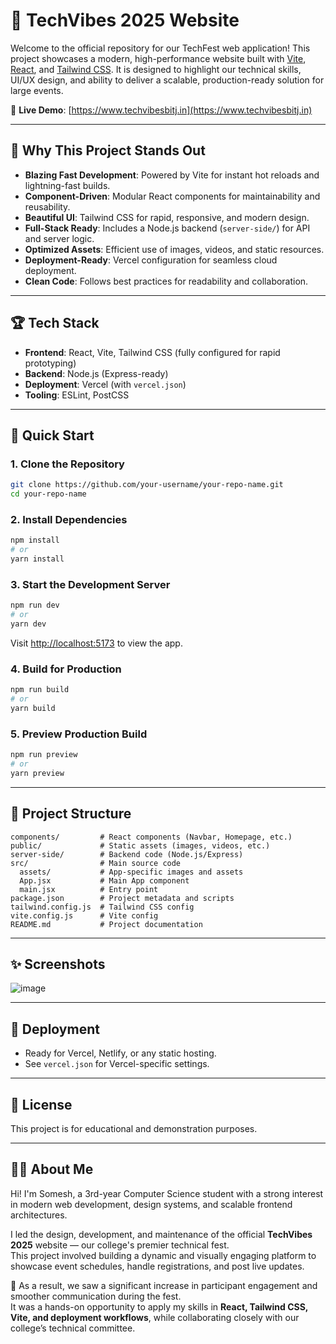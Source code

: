 <!-- Ecommerce, TechFest Website, React, Vite, Tailwind, Node.js, Full Stack -->

# 🚀 TechVibes 2025 Website 

Welcome to the official repository for our TechFest web application! This project showcases a modern, high-performance website built with [Vite](https://vitejs.dev/), [React](https://react.dev/), and [Tailwind CSS](https://tailwindcss.com/). It is designed to highlight our technical skills, UI/UX design, and ability to deliver a scalable, production-ready solution for large events.

🔗 **Live Demo**: [https://www.techvibesbitj.in](https://www.techvibesbitj.in)

---

## 🌟 Why This Project Stands Out

- **Blazing Fast Development**: Powered by Vite for instant hot reloads and lightning-fast builds.
- **Component-Driven**: Modular React components for maintainability and reusability.
- **Beautiful UI**: Tailwind CSS for rapid, responsive, and modern design.
- **Full-Stack Ready**: Includes a Node.js backend (`server-side/`) for API and server logic.
- **Optimized Assets**: Efficient use of images, videos, and static resources.
- **Deployment-Ready**: Vercel configuration for seamless cloud deployment.
- **Clean Code**: Follows best practices for readability and collaboration.

---

## 🏆 Tech Stack

- **Frontend**: React, Vite, Tailwind CSS (fully configured for rapid prototyping)
- **Backend**: Node.js (Express-ready)
- **Deployment**: Vercel (with `vercel.json`)
- **Tooling**: ESLint, PostCSS

---

## 🚦 Quick Start

### 1. Clone the Repository

```bash
git clone https://github.com/your-username/your-repo-name.git
cd your-repo-name
```

### 2. Install Dependencies

```bash
npm install
# or
yarn install
```

### 3. Start the Development Server

```bash
npm run dev
# or
yarn dev
```

Visit [http://localhost:5173](http://localhost:5173) to view the app.

### 4. Build for Production

```bash
npm run build
# or
yarn build
```

### 5. Preview Production Build

```bash
npm run preview
# or
yarn preview
```

---

## 📁 Project Structure

```
components/         # React components (Navbar, Homepage, etc.)
public/             # Static assets (images, videos, etc.)
server-side/        # Backend code (Node.js/Express)
src/                # Main source code
  assets/           # App-specific images and assets
  App.jsx           # Main App component
  main.jsx          # Entry point
package.json        # Project metadata and scripts
tailwind.config.js  # Tailwind CSS config
vite.config.js      # Vite config
README.md           # Project documentation
```

---

## ✨ Screenshots

![image](https://github.com/user-attachments/assets/fbdc3588-e3c5-42ab-896a-f863805018b2)

---


## 🚀 Deployment

- Ready for Vercel, Netlify, or any static hosting.
- See `vercel.json` for Vercel-specific settings.

---


## 📜 License

This project is for educational and demonstration purposes.

---

## 🙋‍♂️ About Me

Hi! I'm Somesh, a 3rd-year Computer Science student with a strong interest in modern web development, design systems, and scalable frontend architectures.

I led the design, development, and maintenance of the official **TechVibes 2025** website — our college's premier technical fest.  
This project involved building a dynamic and visually engaging platform to showcase event schedules, handle registrations, and post live updates.  

🚀 As a result, we saw a significant increase in participant engagement and smoother communication during the fest.  
It was a hands-on opportunity to apply my skills in **React, Tailwind CSS, Vite, and deployment workflows**, while collaborating closely with our college’s technical committee.
